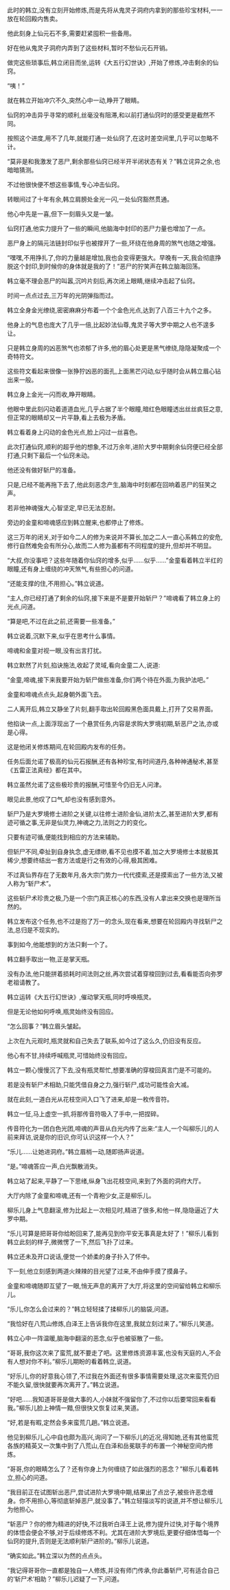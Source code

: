
此时的韩立,没有立刻开始修炼,而是先将从鬼灵子洞府内拿到的那些珍宝材料,一一放在轮回殿内售卖。

他此刻身上仙元石不多,需要赶紧囤积一些备用。

好在他从鬼灵子洞府内弄到了这些材料,暂时不愁仙元石开销。

做完这些琐事后,韩立闭目而坐,运转《大五行幻世诀》,开始了修炼,冲击剩余的仙窍。

“咦！”

就在韩立开始冲穴不久,突然心中一动,睁开了眼睛。

仙窍的冲击异乎寻常的顺利,丝毫没有阻滞,和以前打通仙窍时的感受更是截然不同。

按照这个进度,用不了几年,就能打通一处仙窍了,在这时差空间里,几乎可以忽略不计。

“莫非是和我激发了恶尸,剩余那些仙窍已经半开半闭状态有关？”韩立诧异之余,也暗暗猜测。

不过他很快便不想这些事情,专心冲击仙窍。

转眼间过了十年有余,韩立肩膀处金光一闪,一处仙窍豁然贯通。

他心中先是一喜,但下一刻眉头又是一皱。

仙窍打通,他实力提升了一些的瞬间,他脑海中封印的恶尸力量也增加了一点。

恶尸身上的隔元法链封印似乎也被撑开了一些,环绕在他身周的煞气也随之增强。

“嘿嘿,不用挣扎了,你的力量越是增加,我也会变得更强大。早晚有一天,我会彻底挣脱这个封印,到时候你的身体就是我的了！”恶尸的狞笑声在韩立脑海回荡。

韩立毫不理会恶尸的叫嚣,沉吟片刻后,再次闭上眼睛,继续冲击起了仙窍。

时间一点点过去,三万年的光阴弹指而过。

韩立全身金光缭绕,密密麻麻分布着一个个金色光点,达到了八百三十九个之多。

他身上的气息也庞大了几乎一倍,比起妙法仙尊,鬼灵子等大罗中期之人也不遑多让。

只是韩立身周的凶恶煞气也浓郁了许多,他的眉心处更是黑气缭绕,隐隐凝聚成一个奇特符文。

这些符文看起来很像一张狰狞凶恶的面孔,上面黑芒闪动,似乎随时会从韩立眉心钻出来一般。

韩立身上金光一闪而收,睁开眼睛。

他眼中里此刻闪动着道道血光,几乎占据了半个眼瞳,暗红色眼瞳透出丝丝疯狂之意,但正常的眼睛却又一片平静,看上去极为矛盾。

韩立看着身上闪动的金色光点,脸上闪过一丝喜色。

此次打通仙窍,顺利的超乎他的想象,不过万余年,进阶大罗中期剩余仙窍便已经全部打通,只剩下最后一个仙窍未动。

他还没有做好斩尸的准备。

只是,已经不能再拖下去了,他此刻恶念产生,脑海中时刻都在回响着恶尸的狂笑之声。

若非他神魂强大,心智坚定,早已无法忍耐。

旁边的金童和啼魂感应到韩立醒来,也都停止了修炼。

这三万年的闭关,对于如今二人的修为来说并不算长,加之二人一直心系韩立的安危,修行自然难免会有所分心,故而二人修为虽都有不同程度的提升,但却并不明显。

“大叔,你没事吧？这些年随着你仙窍的增多,似乎……似乎……”金童看着韩立半红的眼瞳,还有身上缠绕的冲天煞气,有些担心的问道。

“还能支撑的住,不用担心。”韩立说道。

“主人,你已经打通了剩余的仙窍,接下来是不是要开始斩尸？”啼魂看了韩立身上的光点,问道。

“算是吧,不过在此之前,还需要一些准备。”

韩立说着,沉默下来,似乎在思考什么事情。

啼魂和金童对视一眼,没有出言打扰。

韩立默然了片刻,掐诀施法,收起了灵域,看向金童二人,说道:

“金童,啼魂,接下来我要开始为斩尸做些准备,你们两个待在外面,为我护法吧。”

金童和啼魂点点头,起身朝外面飞去。

二人离开后,韩立又静坐了片刻,翻手取出轮回殿黑色面具戴上,打开了交易界面。

他掐诀一点,上面浮现出了一个悬赏任务,内容是求购大罗境初期,斩恶尸之法,亦或是心得。

这是他闭关修炼期间,在轮回殿内发布的任务。

任务后面允诺了极高的仙元石报酬,还有各种珍宝,有时间道丹,各种神通秘术,甚至《五雷正法真经》都在其中。

韩立虽然允诺了这些极珍贵的报酬,可惜至今仍旧无人问津。

眼见此景,他叹了口气,却也没有感到意外。

斩尸乃是大罗境修士进阶之关键,以往修士进阶金仙,进阶太乙,甚至进阶大罗,都有迹可循之事,无非是仙灵力,神魂之力,法则之力的变化。

只要有迹可循,便能找到相应的方法来辅助。

但斩尸不同,牵扯到自身执念,虚无缥缈,看不见也摸不着,加之大罗境修士本就极其稀少,想要终结出一套方法或是行之有效的心得,极其困难。

不过真仙界存在了无数年月,各大宗门势力一代代摸索,还是摸索出了一些方法,又被人称为“斩尸术”。

这些斩尸术珍贵之极,乃是一个宗门真正核心的东西,没有人拿出来交换也是理所当然的。

韩立发布这个任务,也不过是抱了万一的念头,现在看来,想要在轮回殿内寻找斩尸之法,总归是不现实的。

事到如今,他能想到的方法只剩一个了。

韩立翻手取出一物,正是掌天瓶。

没有办法,他只能拼着损耗时间法则之丝,再次尝试着穿梭回到过去,看看能否向弥罗老祖请教了。

韩立运转《大五行幻世诀》,催动掌天瓶,同时呼唤瓶灵。

但是无论他如何呼唤,瓶灵始终没有回应。

“怎么回事？”韩立眉头皱起。

上次在九元观时,瓶灵就和自己失去了联系,如今过了这么久,仍旧没有反应。

他心有不甘,持续呼喊瓶灵,可惜始终没有回应。

韩立一颗心慢慢沉了下去,没有瓶灵帮忙,想要准确的穿梭回真言门是不可能的。

若是没有斩尸术相助,只能凭借自身之力,强行斩尸,成功可能性会大减。

就在此刻,一道白光从花枝空间入口飞了进来,却是一枚传音符。

韩立一怔,马上虚空一抓,将那传音符吸入了手中,一把捏碎。

传音符化为一团白色光团,啼魂的声音从白光内传了出来:“主人,一个叫柳乐儿的人前来拜访,说是你的旧识,你可认识这样一个人？”

“乐儿……让她进洞府。”韩立眉梢一动,随即扬声说道。

“是。”啼魂答应一声,白光飘散消失。

韩立站了起来,平静了一下思绪,纵身飞出花枝空间,来到了外面的洞府大厅。

大厅内除了金童和啼魂,还有一个青袍少女,正是柳乐儿。

柳乐儿身上气息翻滚,修为比起上一次相见时,精进了很多,和他一样,隐隐逼近了大罗中期。

“乐儿可算是把哥哥你给盼回来了,能再见到你平安无事真是太好了！”柳乐儿看到韩立此刻的样子,微微愣了一下,然后飞扑了过来。

韩立还未及开口说话,便觉一个娇柔的身子扑入了怀中。

下一刻,他立刻感到两道火辣辣的目光望了过来,不由伸手摸了摸鼻子。

金童和啼魂随即互望了一眼,悄无声息的离开了大厅,将这里的空间留给韩立和柳乐儿。

“乐儿,你怎么会过来的？”韩立轻轻揉了揉柳乐儿的脑袋,问道。

“我恰好在八荒山修炼,白泽王上告诉我你在这里,我就立刻过来了。”柳乐儿笑道。

韩立心中一阵温暖,脑海中翻滚的恶念,似乎也被驱散了一些。

“哥哥,我你这次来了蛮荒,就不要走了吧。这里修炼资源丰富,也没有天庭的人,不会有人想对你不利。”柳乐儿期盼的看着韩立,说道。

“好乐儿,你的好意我心领了,不过我在外面还有很多事情需要处理,这次来蛮荒仍旧不能久留,很快就要再次离开了。”韩立说道。

“好吧……我知道哥哥是做大事的人,小妹就不强留你了,不过你以后要常回来看看我。”柳乐儿脸上神情一黯,但很快又恢复过来,笑道。

“好,若是有暇,定然会多来蛮荒几趟。”韩立说道。

他见到柳乐儿,心中自也颇为高兴,询问了一下柳乐儿的近况,得知她,还有其他蛮荒各族的精英又一次集中到了八荒山,在白泽和岳冕联手的布置一个神秘空间内修炼。

“哥哥,你的眼睛怎么了？还有你身上为何缠绕了如此强烈的恶念？”柳乐儿看着韩立,担心的问道。

“我目前正在试图斩出恶尸,尝试进阶大罗境中期,结果出了点岔子,被些许恶念缠身。你不用担心,等彻底斩掉恶尸,就没事了。”韩立轻描淡写的说道,并不想让柳乐儿为他担心。

“斩恶尸？你的修为精进的好快,不过我听白泽王上说,修为提升过快,对于每个境界的体悟会便会不够,对于后续修炼不利。尤其在进阶大罗境后,更要仔细体悟每一个仙窍的提升,否则是无法顺利斩尸进阶的。”柳乐儿说道。

“确实如此。”韩立深以为然的点点头。

“我记得哥哥你一直都是独自一人修炼,并没有师门传承,你此番斩尸,可有适合自己的‘斩尸术’相助？”柳乐儿迟疑了一下,问道。